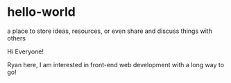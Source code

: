 # hello-world
a place to store ideas, resources, or even share and discuss things with others

Hi Everyone!

Ryan here, I am interested in front-end web development with a long way to go! 
